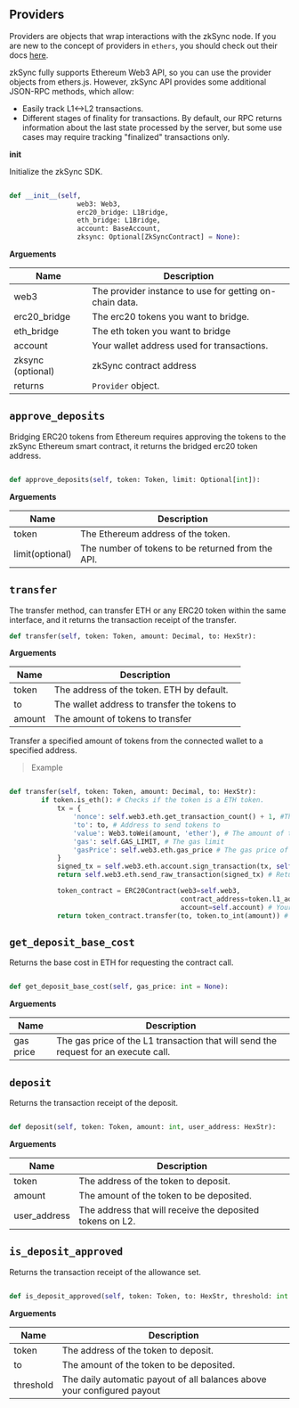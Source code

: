 ## Providers

Providers are objects that wrap interactions with the zkSync node. If you are new to the concept of providers in `ethers`, you should check out their docs [here](https://web3py.readthedocs.io/en/v5/providers.html?highlight=providers).

zkSync fully supports Ethereum Web3 API, so you can use the provider objects from ethers.js. However, zkSync API provides some additional JSON-RPC methods, which allow:

- Easily track L1<->L2 transactions.
- Different stages of finality for transactions. By default, our RPC returns information about the last state processed by the server, but some use cases may require tracking "finalized" transactions only.

**__init__**

Initialize the zkSync SDK.

```py

def __init__(self,
                 web3: Web3,
                 erc20_bridge: L1Bridge,
                 eth_bridge: L1Bridge,
                 account: BaseAccount,
                 zksync: Optional[ZkSyncContract] = None):

```

**Arguements**

| Name               | Description                                             |
| ------------------ | ------------------------------------------------------- |
| web3               | The provider instance to use for getting on-chain data. |
| erc20_bridge       | The erc20 tokens you want to bridge.                    |
| eth_bridge         | The eth token you want to bridge                        |
| account            | Your wallet address used for transactions.              |
| zksync (optional)  | zkSync contract address                                 |
| returns            | `Provider` object.                                      |

<TocHeader />
<TOC class="table-of-contents" :include-level="[2,3]" />

## `approve_deposits`
Bridging ERC20 tokens from Ethereum requires approving the tokens to the zkSync Ethereum smart contract, it returns the bridged erc20 token address.

```py

def approve_deposits(self, token: Token, limit: Optional[int]):

```
**Arguements**

| Name               | Description                                                      |
| ------------------ | -----------------------------------------------------------------|
| token              | The Ethereum address of the token.                               |
| limit(optional)    | The number of tokens to be returned from the API.                |


## `transfer`
The transfer method, can transfer ETH or any ERC20 token within the same interface, and it returns the transaction receipt of the transfer.

```py
def transfer(self, token: Token, amount: Decimal, to: HexStr):

```

**Arguements**

| Name               | Description                                                      |
| ------------------ | -----------------------------------------------------------------|
| token              | The address of the token. ETH by default.                        |
| to                 | The wallet address to transfer the tokens to                     |
| amount             | The amount of tokens to transfer                                 |

Transfer a specified amount of tokens from the connected wallet to a specified address.

> Example 

```py

def transfer(self, token: Token, amount: Decimal, to: HexStr):
        if token.is_eth(): # Checks if the token is a ETH token.
            tx = {
                'nonce': self.web3.eth.get_transaction_count() + 1, #The nonce of the transaction.
                'to': to, # Address to send tokens to
                'value': Web3.toWei(amount, 'ether'), # The amount of the token sent, converted to Wei.
                'gas': self.GAS_LIMIT, # The gas limit
                'gasPrice': self.web3.eth.gas_price # The gas price of the transaction.
            }
            signed_tx = self.web3.eth.account.sign_transaction(tx, self.account) 
            return self.web3.eth.send_raw_transaction(signed_tx) # Returns the transaction receipt of the transfer.

            token_contract = ERC20Contract(web3=self.web3,
                                           contract_address=token.l1_address, # Token address of a ERC20 token.
                                           account=self.account) # Your account address to receive the funds
            return token_contract.transfer(to, token.to_int(amount)) # Returns the transaction receipt of the transfer.

```

## `get_deposit_base_cost`

Returns the base cost in ETH for requesting the contract call.

```py

def get_deposit_base_cost(self, gas_price: int = None):

```

**Arguements**

| Name               | Description                                                                         |
| ------------------ | ------------------------------------------------------------------------------------|
| gas price          | The gas price of the L1 transaction that will send the request for an execute call. |

## `deposit`
Returns the transaction receipt of the deposit.

```py

def deposit(self, token: Token, amount: int, user_address: HexStr):

```

**Arguements**

| Name               | Description                                                      |
| ------------------ | -----------------------------------------------------------------|
| token              | The address of the token to deposit.                             |
| amount             | The amount of the token to be deposited.                         |
| user_address       | The address that will receive the deposited tokens on L2.        |


## `is_deposit_approved`
Returns the transaction receipt of the allowance set.

```py

def is_deposit_approved(self, token: Token, to: HexStr, threshold: int = DEFAULT_THRESHOLD):

```

**Arguements**

| Name               | Description                                                            |
| ------------------ | -----------------------------------------------------------------------|
| token              | The address of the token to deposit.                                   |
| to                 | The amount of the token to be deposited.                               |
| threshold          | The daily automatic payout of all balances above your configured payout|